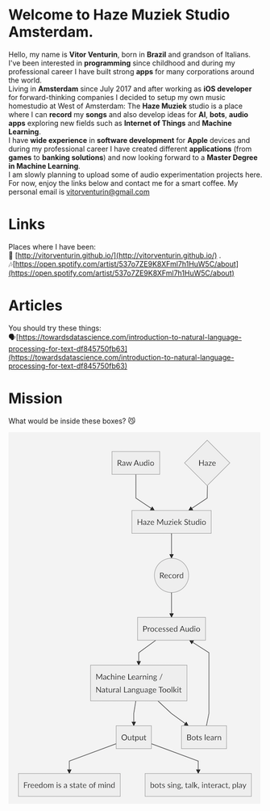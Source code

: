 # Welcome to Haze Muziek Studio Amsterdam.
Hello, my name is **Vitor Venturin**, born in **Brazil** and grandson of Italians.  
I've been interested in **programming** since childhood and during my professional career I have built strong **apps** for many corporations around the world.  
Living in **Amsterdam** since July 2017 and after working as **iOS developer** for forward-thinking companies I decided to setup my own music homestudio at West of Amsterdam: The **Haze Muziek** studio is a place where I can **record** my **songs** and also develop ideas for **AI**, **bots**, **audio apps** exploring new fields such as **Internet of Things** and **Machine Learning**.  
I have **wide experience** in **software development** for **Apple** devices and during my professional career I have created different **applications** (from **games** to **banking solutions**) and now looking forward to a **Master Degree in Machine Learning**.  
I am slowly planning to upload some of audio experimentation projects here.
For now, enjoy the links below and contact me for a smart coffee. My personal email is vitorventurin@gmail.com

# Links
Places where I have been:  
📱 [http://vitorventurin.github.io/](http://vitorventurin.github.io/) . 
🎶[https://open.spotify.com/artist/537o7ZE9K8XFml7h1HuW5C/about](https://open.spotify.com/artist/537o7ZE9K8XFml7h1HuW5C/about)

# Articles
You should try these things:  
🗣[https://towardsdatascience.com/introduction-to-natural-language-processing-for-text-df845750fb63](https://towardsdatascience.com/introduction-to-natural-language-processing-for-text-df845750fb63)

# Mission
What would be inside these boxes? 😼

![Freedom is a state of mind](https://github.com/hazemuziek/Welcome/blob/master/diagram.png)
